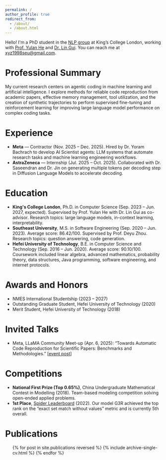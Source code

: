 ```yaml
---
permalink: /
author_profile: true
redirect_from: 
  - /about/
  - /about.html
---
```


Hello! I'm a PhD student in the [NLP group](https://kclnlp.github.io/) at King’s College London, working with [Prof. Yulan He](https://sites.google.com/view/yulanhe) and [Dr. Lin Gui](https://sites.google.com/view/lin-gui/about-me). You can reach me at [xyz1998seu@gmail.com](mailto:xyz1998seu@gmail.com).

Professional Summary
======
My current research centers on agentic coding in machine learning and artificial intelligence. I explore methods for reliable code reproduction from academic papers, effective memory management, tool utilization, and the creation of synthetic trajectories to perform supervised fine-tuning and reinforcement learning for improving large language model performance on complex coding tasks.

Experience
======
- **Meta** — Contractor (Nov. 2025 – Dec. 2025). Hired by Dr. Yoram Bachrach to develop AI Scientist agents: LLM systems that automate research tasks and machine learning engineering workflows.
- **AstraZeneca** — Internship (Jul. 2025 – Oct. 2025). Collaborated with Dr. Saseendran and Dr. Jin on generating multiple tokens per decoding step in Diffusion Language Models to accelerate decoding.

Education
======
- **King's College London**, Ph.D. in Computer Science (Sep. 2023 – Jun. 2027, expected). Supervised by Prof. Yulan He with Dr. Lin Gui as co-advisor. Research topics: large language models, in-context learning, interpretability.
- **Southeast University**, M.S. in Software Engineering (Sep. 2020 – Jun. 2023). Average score: 86.42/100. Supervised by Prof. Deyu Zhou. Research topics: question answering, code generation.
- **Hefei University of Technology**, B.E. in Computer Science and Technology (Sep. 2016 – Jun. 2020). Average score: 90.10/100. Coursework included linear algebra, advanced mathematics, probability theory, data structures, Java programming, software engineering, and internet protocols.

Awards and Honors
======
- NMES International Studentship (2023 – 2027)
- Outstanding Graduate Student, Hefei University of Technology (2020)
- Merit Student, Hefei University of Technology (2018)

Invited Talks
======
- Meta, LLaMA Community Meet-up (Apr. 6, 2025): “Towards Automatic Code Reproduction for Scientific Papers: Benchmarks and Methodologies.” [[event post](https://www.linkedin.com/posts/yanzheng-xiang-9aa572282_ai-llm-agenticai-activity-7336720296193761281-yGy2/?utm_source=share&utm_medium=member_desktop&rcm=ACoAAETIZhIBXh5XAI2i8HIYl-QGLzQlxhu0J98)]

Competitions
======
- **National First Prize (Top 0.65%)**, China Undergraduate Mathematical Contest in Modelling (2018). Team-based modeling competition solving open-ended applied problems.
- **1st Place**, [Spider Leaderboard](https://yale-lily.github.io/spider) (2022). Our model G3R achieved the top rank on the “exact set match without values” metric and is currently 5th overall.

Publications
======
<ul>{% for post in site.publications reversed %}
  {% include archive-single-cv.html %}
{% endfor %}</ul>
